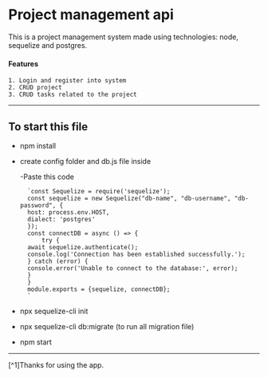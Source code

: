 # Project management api
This is a project management system made using technologies: node, sequelize and postgres.
#### Features
    1. Login and register into system
    2. CRUD project
    3. CRUD tasks related to the project

---
## To start this file
- npm install
- create config folder and db.js file inside
    
    -Paste this code

        `const Sequelize = require('sequelize');
        const sequelize = new Sequelize("db-name", "db-username", "db-password", {
        host: process.env.HOST,
        dialect: 'postgres'
        });
        const connectDB = async () => {
            try {
        await sequelize.authenticate();
        console.log('Connection has been established successfully.');
        } catch (error) {
        console.error('Unable to connect to the database:', error);
        }
        }
        module.exports = {sequelize, connectDB};
        `
- npx sequelize-cli init
- npx sequelize-cli db:migrate (to run all migration file)
- npm start

---
[^1]Thanks for using the app.
